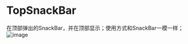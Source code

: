 # TopSnackBar
在顶部弹出的SnackBar，并在顶部显示；使用方式和SnackBar一模一样；<br/>
 ![image](https://github.com/CuiChenbo/TopSnackBar/blob/master/topsnackbarlibrary/image/topsb.gif)
